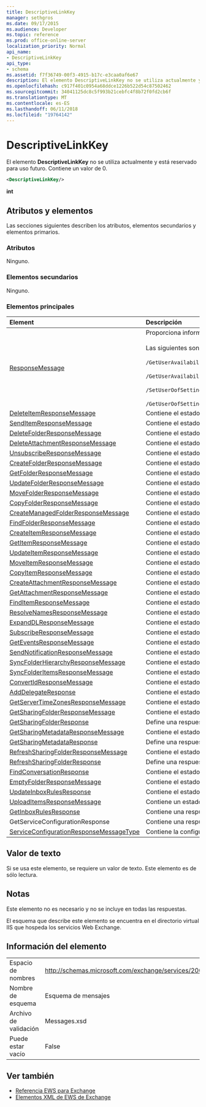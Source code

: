 ```yaml
---
title: DescriptiveLinkKey
manager: sethgros
ms.date: 09/17/2015
ms.audience: Developer
ms.topic: reference
ms.prod: office-online-server
localization_priority: Normal
api_name:
- DescriptiveLinkKey
api_type:
- schema
ms.assetid: f7f36749-00f3-4915-b17c-e3caa0af6e67
description: El elemento DescriptiveLinkKey no se utiliza actualmente y está reservado para uso futuro. Contiene un valor de 0.
ms.openlocfilehash: c917f401c0954a68ddce1226b522d54c87502462
ms.sourcegitcommit: 34041125dc8c5f993b21cebfc4f8b72f0fd2cb6f
ms.translationtype: MT
ms.contentlocale: es-ES
ms.lasthandoff: 06/11/2018
ms.locfileid: "19764142"
---
```

# <a name="descriptivelinkkey"></a>DescriptiveLinkKey

El elemento **DescriptiveLinkKey** no se utiliza actualmente y está reservado para uso futuro. Contiene un valor de 0. 
  
```XML
<DescriptiveLinkKey/>
```

 **int**
## <a name="attributes-and-elements"></a>Atributos y elementos

Las secciones siguientes describen los atributos, elementos secundarios y elementos primarios.
  
### <a name="attributes"></a>Atributos

Ninguno.
  
### <a name="child-elements"></a>Elementos secundarios

Ninguno.
  
### <a name="parent-elements"></a>Elementos principales

|**Element**|**Descripción**|
|:-----|:-----|
|[ResponseMessage](responsemessage.md) <br/> | Proporciona información descriptiva sobre el estado de respuesta.  <br/><br/>Las siguientes son algunas expresiones XPath posibles para este elemento:<br/><br/>  `/GetUserAvailabilityResponse/FreeBusyResponseArray/FreeBusyResponse/ResponseMessage` <br/><br/>`/GetUserAvailabilityResponse/SuggestionsResponse/ResponseMessage` <br/><br/>`/SetUserOofSettingsResponse/ResponseMessage` <br/><br/>`/GetUserOofSettingsResponse/ResponseMessage` <br/> |
|[DeleteItemResponseMessage](deleteitemresponsemessage.md) <br/> |Contiene el estado y el resultado de una única solicitud **DeleteItem** .  <br/> |
|[SendItemResponseMessage](senditemresponsemessage.md) <br/> |Contiene el estado y el resultado de una única solicitud **SendItem** .  <br/> |
|[DeleteFolderResponseMessage](deletefolderresponsemessage.md) <br/> |Contiene el estado y el resultado de una única solicitud **DeleteFolder** .  <br/> |
|[DeleteAttachmentResponseMessage](deleteattachmentresponsemessage.md) <br/> |Contiene el estado y el resultado de una única solicitud **DeleteAttachment** .  <br/> |
|[UnsubscribeResponseMessage](unsubscriberesponsemessage.md) <br/> |Contiene el estado y el resultado de una única solicitud de **cancelación de suscripción** .  <br/> |
|[CreateFolderResponseMessage](createfolderresponsemessage.md) <br/> |Contiene el estado y el resultado de una única solicitud **CreateFolder** .  <br/> |
|[GetFolderResponseMessage](getfolderresponsemessage.md) <br/> |Contiene el estado y el resultado de una única solicitud **GetFolder** .  <br/> |
|[UpdateFolderResponseMessage](updatefolderresponsemessage.md) <br/> |Contiene el estado y el resultado de una única solicitud **UpdateFolder** .  <br/> |
|[MoveFolderResponseMessage](movefolderresponsemessage.md) <br/> |Contiene el estado y el resultado de una única solicitud **MoveFolder** .  <br/> |
|[CopyFolderResponseMessage](copyfolderresponsemessage.md) <br/> |Contiene el estado y el resultado de una única solicitud **CopyFolder** .  <br/> |
|[CreateManagedFolderResponseMessage](createmanagedfolderresponsemessage.md) <br/> |Contiene el estado y el resultado de una única solicitud **CreateManagedFolder** .  <br/> |
|[FindFolderResponseMessage](findfolderresponsemessage.md) <br/> |Contiene el estado y el resultado de una única solicitud **FindFolder** .  <br/> |
|[CreateItemResponseMessage](createitemresponsemessage.md) <br/> |Contiene el estado y el resultado de una única solicitud **CreateItem** .  <br/> |
|[GetItemResponseMessage](getitemresponsemessage.md) <br/> |Contiene el estado y el resultado de una única solicitud **GetItem** .  <br/> |
|[UpdateItemResponseMessage](updateitemresponsemessage.md) <br/> |Contiene el estado y el resultado de una única solicitud **UpdateItem** .  <br/> |
|[MoveItemResponseMessage](moveitemresponsemessage.md) <br/> |Contiene el estado y el resultado de una única solicitud **MoveItem** .  <br/> |
|[CopyItemResponseMessage](copyitemresponsemessage.md) <br/> |Contiene el estado y el resultado de una única solicitud **CopyItem** .  <br/> |
|[CreateAttachmentResponseMessage](createattachmentresponsemessage.md) <br/> |Contiene el estado y el resultado de una única solicitud **CreateAttachment** .  <br/> |
|[GetAttachmentResponseMessage](getattachmentresponsemessage.md) <br/> |Contiene el estado y el resultado de una única solicitud de **GetAttachment** .  <br/> |
|[FindItemResponseMessage](finditemresponsemessage.md) <br/> |Contiene el estado y el resultado de una única solicitud **FindItem** .  <br/> |
|[ResolveNamesResponseMessage](resolvenamesresponsemessage.md) <br/> |Contiene el estado y el resultado de una solicitud de **ResolveNames** .  <br/> |
|[ExpandDLResponseMessage](expanddlresponsemessage.md) <br/> |Contiene el estado y el resultado de una única solicitud **ExpandDL** .  <br/> |
|[SubscribeResponseMessage](subscriberesponsemessage.md) <br/> |Contiene el estado y el resultado de una única solicitud **Subscribe** .  <br/> |
|[GetEventsResponseMessage](geteventsresponsemessage.md) <br/> |Contiene el estado y el resultado de una única solicitud **GetEvents** .  <br/> |
|[SendNotificationResponseMessage](sendnotificationresponsemessage.md) <br/> |Contiene el estado y el resultado de una única solicitud de **SendNotification** .  <br/> |
|[SyncFolderHierarchyResponseMessage](syncfolderhierarchyresponsemessage.md) <br/> |Contiene el estado y el resultado de una solicitud de **SyncFolderHierarchy** .  <br/> |
|[SyncFolderItemsResponseMessage](syncfolderitemsresponsemessage.md) <br/> |Contiene el estado y el resultado de una solicitud de **SyncFolderItems** .  <br/> |
|[ConvertIdResponseMessage](convertidresponsemessage.md) <br/> |Contiene el estado y el resultado de una solicitud de **ConvertId** .  <br/> |
|[AddDelegateResponse](adddelegateresponse.md) <br/> |Contiene el estado y el resultado de una solicitud de **AddDelegate** .  <br/> |
|[GetServerTimeZonesResponseMessage](getservertimezonesresponsemessage.md) <br/> |Contiene el estado y el resultado de una solicitud de **GetServerTimeZones** .  <br/> |
|[GetSharingFolderResponseMessage](getsharingfolderresponsemessage.md) <br/> |Contiene el estado y el resultado de una solicitud de **GetSharingFolder** .  <br/> |
|[GetSharingFolderResponse](getsharingfolderresponse.md) <br/> |Define una respuesta a una solicitud de **GetSharingFolder** .  <br/> |
|[GetSharingMetadataResponseMessage](getsharingmetadataresponsemessage.md) <br/> |Contiene el estado y el resultado de una solicitud de **GetSharingMetadata** .  <br/> |
|[GetSharingMetadataResponse](getsharingmetadataresponse.md) <br/> |Define una respuesta a una solicitud de **GetSharingMetadata** .  <br/> |
|[RefreshSharingFolderResponseMessage](refreshsharingfolderresponsemessage.md) <br/> |Contiene el estado y el resultado de una solicitud de **RefreshSharingFolder** .  <br/> |
|[RefreshSharingFolderResponse](refreshsharingfolderresponse.md) <br/> |Define una respuesta a una solicitud de **RefreshSharingFolder** .  <br/> |
|[FindConversationResponse](findconversationresponse.md) <br/> |Contiene el estado y los resultados de una respuesta de **FindConversation** .  <br/> |
|[EmptyFolderResponseMessage](emptyfolderresponsemessage.md) <br/> |Contiene el estado y el resultado de una única solicitud **EmptyFolder** .  <br/> |
|[UpdateInboxRulesResponse](updateinboxrulesresponse.md) <br/> |Contiene el estado y el resultado de una solicitud de **UpdateInboxRules** .  <br/> |
|[UploadItemsResponseMessage](uploaditemsresponsemessage.md) <br/> |Contiene un estado y el resultado de una solicitud de **UploadItemsResponse** .  <br/> |
|[GetInboxRulesResponse](getinboxrulesresponse.md) <br/> |Contiene una respuesta a una solicitud de **GetInboxRules** .  <br/> |
|GetServiceConfigurationResponse  <br/> |Contiene una respuesta a una solicitud de **GetServiceConfiguration** .  <br/> |
|[ServiceConfigurationResponseMessageType](serviceconfigurationresponsemessagetype.md) <br/> |Contiene la configuración del servicio.  <br/> |
   
## <a name="text-value"></a>Valor de texto

Si se usa este elemento, se requiere un valor de texto. Este elemento es de sólo lectura.
  
## <a name="remarks"></a>Notas

Este elemento no es necesario y no se incluye en todas las respuestas.
  
El esquema que describe este elemento se encuentra en el directorio virtual IIS que hospeda los servicios Web Exchange.
  
## <a name="element-information"></a>Información del elemento

|||
|:-----|:-----|
|Espacio de nombres  <br/> |http://schemas.microsoft.com/exchange/services/2006/messages  <br/> |
|Nombre de esquema  <br/> |Esquema de mensajes  <br/> |
|Archivo de validación  <br/> |Messages.xsd  <br/> |
|Puede estar vacío  <br/> |False  <br/> |
   
## <a name="see-also"></a>Ver también

- [Referencia EWS para Exchange](ews-reference-for-exchange.md) 
- [Elementos XML de EWS de Exchange](ews-xml-elements-in-exchange.md)

